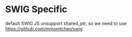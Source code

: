 


# SWIG Specific

default SWIG JS unsupport shared_ptr, so we need to use https://github.com/mmomtchev/swig



